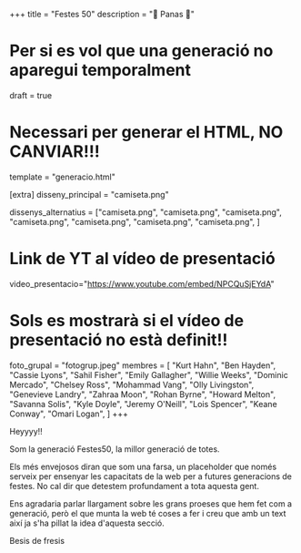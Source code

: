 +++
title = "Festes 50"
description = "🍞 Panas 🍞"

# Per si es vol que una generació no aparegui temporalment
draft = true
# Necessari per generar el HTML, NO CANVIAR!!!
template = "generacio.html"

[extra]
disseny_principal = "camiseta.png"

dissenys_alternatius = ["camiseta.png",
                        "camiseta.png",
                        "camiseta.png",
                        "camiseta.png",
                        "camiseta.png",
                        "camiseta.png",
                        "camiseta.png", 
                       ]

# Link de YT al vídeo de presentació
video_presentacio="https://www.youtube.com/embed/NPCQuSjEYdA"

# Sols es mostrarà si el vídeo de presentació no està definit!!
foto_grupal = "fotogrup.jpeg"
membres = [ "Kurt Hahn",
            "Ben Hayden",
            "Cassie Lyons",
            "Sahil Fisher",
            "Emily Gallagher",
            "Willie Weeks",
            "Dominic Mercado",
            "Chelsey Ross",
            "Mohammad Vang",
            "Olly Livingston",
            "Genevieve Landry",
            "Zahraa Moon",
            "Rohan Byrne",
            "Howard Melton", 
            "Savanna Solis",
            "Kyle Doyle",
            "Jeremy O'Neill",
            "Lois Spencer",
            "Keane Conway",
            "Omari Logan",
           ]
+++

Heyyyy!! 

Som la generació Festes50, la millor generació de totes.

Els més envejosos diran que som una farsa, un placeholder que només serveix per ensenyar les capacitats de la web per a futures generacions de festes. No cal dir que detestem profundament a tota aquesta gent.

Ens agradaria parlar llargament sobre les grans proeses que hem fet com a generació, però el que munta la web té coses a fer i creu que amb un text així ja s'ha pillat la idea d'aquesta secció.

Besis de fresis
